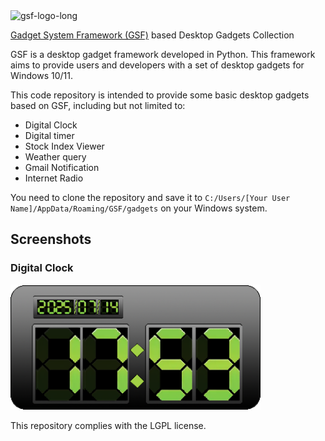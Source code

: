 <img width="800" alt="gsf-logo-long" src="https://github.com/user-attachments/assets/b130e591-0a59-4993-987f-ec4e4e0369dd" />
  
[Gadget System Framework (GSF)](https://github.com/cookgreen/GadgetSystemFramework) based Desktop Gadgets Collection

GSF is a desktop gadget framework developed in Python. This framework aims to provide users and developers with a set of desktop gadgets for Windows 10/11.

This code repository is intended to provide some basic desktop gadgets based on GSF, including but not limited to:

* Digital Clock
* Digital timer
* Stock Index Viewer
* Weather query
* Gmail Notification
* Internet Radio

You need to clone the repository and save it to `C:/Users/[Your User Name]/AppData/Roaming/GSF/gadgets` on your Windows system.

## Screenshots
### Digital Clock  
<img width="400" alt="digital-clock" src="Screenshots/digital-clock.png" />
  
This repository complies with the LGPL license.  
